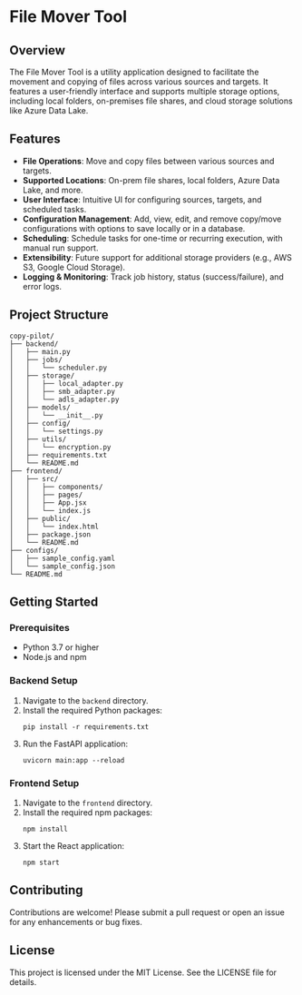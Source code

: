 # File Mover Tool

## Overview

The File Mover Tool is a utility application designed to facilitate the movement and copying of files across various sources and targets. It features a user-friendly interface and supports multiple storage options, including local folders, on-premises file shares, and cloud storage solutions like Azure Data Lake.

## Features

- **File Operations**: Move and copy files between various sources and targets.
- **Supported Locations**: On-prem file shares, local folders, Azure Data Lake, and more.
- **User Interface**: Intuitive UI for configuring sources, targets, and scheduled tasks.
- **Configuration Management**: Add, view, edit, and remove copy/move configurations with options to save locally or in a database.
- **Scheduling**: Schedule tasks for one-time or recurring execution, with manual run support.
- **Extensibility**: Future support for additional storage providers (e.g., AWS S3, Google Cloud Storage).
- **Logging & Monitoring**: Track job history, status (success/failure), and error logs.

## Project Structure

```
copy-pilot/
├── backend/
│   ├── main.py
│   ├── jobs/
│   │   └── scheduler.py
│   ├── storage/
│   │   ├── local_adapter.py
│   │   ├── smb_adapter.py
│   │   └── adls_adapter.py
│   ├── models/
│   │   └── __init__.py
│   ├── config/
│   │   └── settings.py
│   ├── utils/
│   │   └── encryption.py
│   ├── requirements.txt
│   └── README.md
├── frontend/
│   ├── src/
│   │   ├── components/
│   │   ├── pages/
│   │   ├── App.jsx
│   │   └── index.js
│   ├── public/
│   │   └── index.html
│   ├── package.json
│   └── README.md
├── configs/
│   ├── sample_config.yaml
│   └── sample_config.json
└── README.md
```

## Getting Started

### Prerequisites

- Python 3.7 or higher
- Node.js and npm

### Backend Setup

1. Navigate to the `backend` directory.
2. Install the required Python packages:
   ```
   pip install -r requirements.txt
   ```
3. Run the FastAPI application:
   ```
   uvicorn main:app --reload
   ```

### Frontend Setup

1. Navigate to the `frontend` directory.
2. Install the required npm packages:
   ```
   npm install
   ```
3. Start the React application:
   ```
   npm start
   ```

## Contributing

Contributions are welcome! Please submit a pull request or open an issue for any enhancements or bug fixes.

## License

This project is licensed under the MIT License. See the LICENSE file for details.
